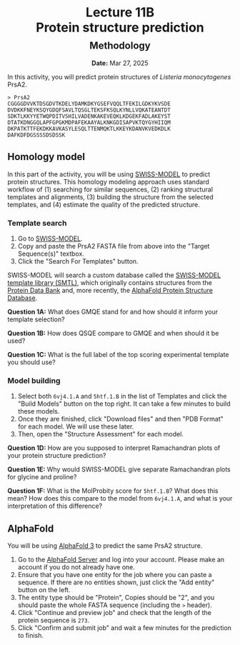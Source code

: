 <h1 style="margin-bottom: 0.4em; text-align: center;">
    <b>Lecture 11B</b><br>
    Protein structure prediction
</h1>
<h2 style="margin-top: 0.0em; text-align: center;">
    Methodology
</h2>
<p style="text-align: center;">
    <b>Date:</b> Mar 27, 2025
</p>

In this activity, you will predict protein structures of *Listeria monocytogenes* PrsA2.

```text
> PrsA2
CGGGGDVVKTDSGDVTKDELYDAMKDKYGSEFVQQLTFEKILGDKYKVSDE
DVDKKFNEYKSQYGDQFSAVLTQSGLTEKSFKSQLKYNLLVQKATEANTDT
SDKTLKKYYETWQPDITVSHILVADENKAKEVEQKLKDGEKFADLAKEYST
DTATKDNGGQLAPFGPGKMDPAFEKAAYALKNKGDISAPVKTQYGYHIIQM
DKPATKTTFEKDKKAVKASYLESQLTTENMQKTLKKEYKDANVKVEDKDLK
DAFKDFDGSSSSDSDSSK
```

## Homology model

In this part of the activity, you will be using [SWISS-MODEL](https://doi.org/10.1093/nar/gky427) to predict protein structures.
This homology modeling approach uses standard workflow of (1) searching for similar sequences, (2) ranking structural templates and alignments, (3) building the structure from the selected templates, and (4) estimate the quality of the predicted structure.

### Template search

1.  Go to [SWISS-MODEL](https://swissmodel.expasy.org/interactive).
2.  Copy and paste the PrsA2 FASTA file from above into the "Target Sequence(s)" textbox.
3.  Click the "Search For Templates" button.

SWISS-MODEL will search a custom database called the [SWISS-MODEL template library (SMTL)](https://doi.org/10.1093/nar/gku340), which originally contains structures from the [Protein Data Bank](https://www.rcsb.org/) and, more recently, the [AlphaFold Protein Structure Database](https://swissmodel.expasy.org/docs/blog#afdbTemplates).

**Question 1A:** What does GMQE stand for and how should it inform your template selection?

**Question 1B:** How does QSQE compare to GMQE and when should it be used?

**Question 1C:** What is the full label of the top scoring experimental template you should use?

### Model building

1.  Select both `6vj4.1.A` and `5htf.1.B` in the list of Templates and click the "Build Models" button on the top right.
    It can take a few minutes to build these models.
2.  Once they are finished, click "Download files" and then "PDB Format" for each model.
    We will use these later.
3.  Then, open the "Structure Assessment" for each model.

**Question 1D:** How are you supposed to interpret Ramachandran plots of your protein structure prediction?

**Question 1E:** Why would SWISS-MODEL give separate Ramachandran plots for glycine and proline?

**Question 1F:** What is the MolProbity score for `5htf.1.B`?
What does this mean?
How does this compare to the model from `6vj4.1.A`, and what is your interpretation of this difference?

## AlphaFold

You will be using [AlphaFold 3](https://doi.org/10.1038/s41586-024-07487-w) to predict the same PrsA2 structure.

1.  Go to the [AlphaFold Server](https://alphafoldserver.com/) and log into your account.
    Please make an account if you do not already have one.
2.  Ensure that you have one entity for the job where you can paste a sequence.
    If there are no entities shown, just click the "Add entity" button on the left.
3.  The entity type should be "Protein", Copies should be "2", and you should paste the whole FASTA sequence (including the `>` header).
4.  Click "Continue and preview job" and check that the length of the protein sequence is `273`.
5.  Click "Confirm and submit job" and wait a few minutes for the prediction to finish.
